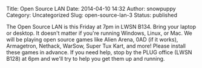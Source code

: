Title: Open Source LAN
Date: 2014-04-10 14:32
Author: snowpuppy
Category: Uncategorized
Slug: open-source-lan-3
Status: published

The Open Source LAN is this Friday at 7pm in LWSN B134. Bring your
laptop or desktop. It doesn't matter if you're running Windows, Linux,
or Mac. We will be playing open source games like Alien Arena, 0AD (if
it works), Armagetron, Nethack, WarSow, Super Tux Kart, and more! Please
install these games in advance. If you need help, stop by the PLUG
office (LWSN B128) at 6pm and we'll try to help you get them up and
running.

